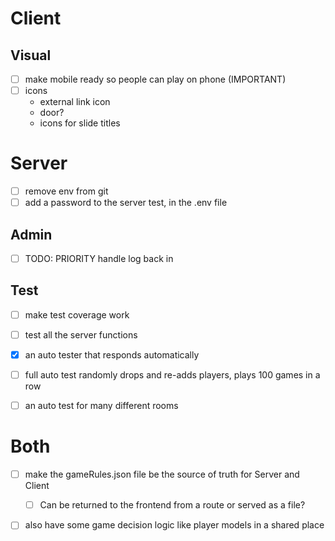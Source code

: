 
# Client


## Visual
- [ ] make mobile ready so people can play on phone (IMPORTANT)
- [ ] icons
  - external link icon
  - door?
  - icons for slide titles


# Server

- [ ] remove env from git
- [ ] add a password to the server test, in the .env file

## Admin
- [ ] TODO: PRIORITY handle log back in

## Test
- [ ] make test coverage work
- [ ] test all the server functions
- [x] an auto tester that responds automatically
- [ ] full auto test randomly drops and re-adds players, plays 100 games in a row
- [ ] an auto test for many different rooms


# Both
- [ ] make the gameRules.json file be the source of truth for Server and Client
  - [ ] Can be returned to the frontend from a route or served as a file?
- [ ] also have some game decision logic like player models in a shared place


